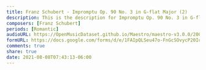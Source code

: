 ```yaml
---
title: Franz Schubert - Impromptu Op. 90 No. 3 in G-flat Major (2)
description: This is the description for Impromptu Op. 90 No. 3 in G-flat Major by Franz Schubert
composers: [Franz Schubert]
periods: [Romantic]
audioURL: https://OpenMusicDataset.github.io/Maestro/maestro-v3.0.0/2008/MIDI-Unprocessed_07_R2_2008_01-05_ORIG_MID--AUDIO_07_R2_2008_wav--1.midi
formURL: https://docs.google.com/forms/d/e/1FAIpQLSeu47o-FnGcSOvycP20IuuiweaDzFD16quQSi53o0Q2gIWA1Q/viewform
comments: true
share: true
date: 2021-08-08T07:43:13-06:00
---
```

